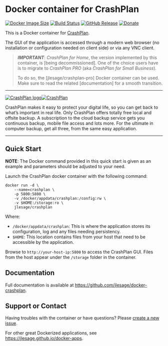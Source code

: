 # Docker container for CrashPlan
[![Docker Image Size](https://img.shields.io/microbadger/image-size/jlesage/crashplan)](http://microbadger.com/#/images/jlesage/crashplan) [![Build Status](https://drone.le-sage.com/api/badges/jlesage/docker-crashplan/status.svg)](https://drone.le-sage.com/jlesage/docker-crashplan) [![GitHub Release](https://img.shields.io/github/release/jlesage/docker-crashplan.svg)](https://github.com/jlesage/docker-crashplan/releases/latest) [![Donate](https://img.shields.io/badge/Donate-PayPal-green.svg)](https://paypal.me/JocelynLeSage/0usd)

This is a Docker container for [CrashPlan](https://www.crashplan.com).

The GUI of the application is accessed through a modern web browser (no installation or configuration needed on client side) or via any VNC client.

> **_IMPORTANT_**: *CrashPlan for Home*, the version implemented by this
> container, is [being decommissioned].  One of the choice users have is to
> migrate to *CrashPlan PRO* (aka *CrashPlan for Small Business*).
>
> To do so, the [jlesage/crashplan-pro] Docker container can be used.  Make sure
> to read the related [documentation] for a smooth transition.

---

[![CrashPlan logo](https://images.weserv.nl/?url=raw.githubusercontent.com/jlesage/docker-templates/master/jlesage/images/crashplan-icon.png&w=200)](https://www.crashplan.com)[![CrashPlan](https://dummyimage.com/400x110/ffffff/575757&text=CrashPlan)](https://www.crashplan.com)

CrashPlan makes it easy to protect your digital life, so you can get back to
what’s important in real life.  Only CrashPlan offers totally free local and
offsite backup. A subscription to the cloud backup service gets you continuous
backup, mobile file access and lots more. For the ultimate in computer backup,
get all three, from the same easy application.

---

## Quick Start

**NOTE**: The Docker command provided in this quick start is given as an example
and parameters should be adjusted to your need.

Launch the CrashPlan docker container with the following command:
```
docker run -d \
    --name=crashplan \
    -p 5800:5800 \
    -v /docker/appdata/crashplan:/config:rw \
    -v $HOME:/storage:ro \
    jlesage/crashplan
```

Where:
  - `/docker/appdata/crashplan`: This is where the application stores its configuration, log and any files needing persistency.
  - `$HOME`: This location contains files from your host that need to be accessible by the application.

Browse to `http://your-host-ip:5800` to access the CrashPlan GUI.
Files from the host appear under the `/storage` folder in the container.

## Documentation

Full documentation is available at https://github.com/jlesage/docker-crashplan.

## Support or Contact

Having troubles with the container or have questions?  Please
[create a new issue].

For other great Dockerized applications, see https://jlesage.github.io/docker-apps.

[create a new issue]: https://github.com/jlesage/docker-crashplan/issues
